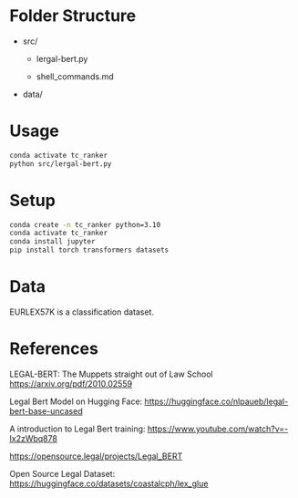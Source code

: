 
# Folder Structure

- src/
  - lergal-bert.py

  - shell_commands.md
- data/


# Usage

```bash
conda activate tc_ranker
python src/lergal-bert.py
```

# Setup

```bash
conda create -n tc_ranker python=3.10
conda activate tc_ranker
conda install jupyter
pip install torch transformers datasets
```

# Data

EURLEX57K is a classification dataset.

<!-- - data/
  - train.csv
  - test.csv
  - validation.csv
  - train.csv
  - test.csv -->
# References

LEGAL-BERT: The Muppets straight out of Law School
https://arxiv.org/pdf/2010.02559

Legal Bert Model on Hugging Face:
https://huggingface.co/nlpaueb/legal-bert-base-uncased

A introduction to Legal Bert training:
https://www.youtube.com/watch?v=-Ix2zWbq878


https://opensource.legal/projects/Legal_BERT


Open Source Legal Dataset:
https://huggingface.co/datasets/coastalcph/lex_glue

